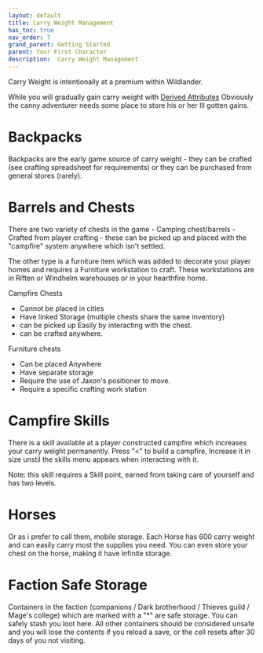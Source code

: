 ```yaml
---
layout: default
title: Carry Weight Management
has_toc: true
nav_order: 7
grand_parent: Getting Started
parent: Your First Character
description:  Carry Weight Management
---
```


Carry Weight is intentionally at a premium within Wildlander. 

While you will gradually gain carry weight with [Derived Attributes](..\6-MechanicsAnaylsis\DA.html) Obviously the canny adventurer needs some place to store his or her Ill gotten gains.

# Backpacks

Backpacks are the early game source of carry weight - they can be crafted (see crafting spreadsheet for requirements) or they can be purchased from general stores (rarely).

# Barrels and Chests

There are two variety of chests in the game - Camping chest/barrels - Crafted from player crafting - these can be picked up and placed with the "campfire" system anywhere which isn't settled.

The other type is a furniture item which was added to decorate your player homes and requires a Furniture workstation to craft. These workstations are in Riften or Windhelm warehouses or in your hearthfire home.

Campfire Chests
* Cannot be placed in cities
* Have linked Storage (multiple chests share the same inventory)
* can be picked up Easily by interacting with the chest.
* can be crafted anywhere.

Furniture chests
* Can be placed Anywhere
* Have separate storage 
* Require the use of Jaxon's positioner to move.
* Require a specific crafting work station


# Campfire Skills

There is a skill available at a player constructed campfire which increases your carry weight permanently. Press "<" to build a campfire, Increase it in size unstil the skills menu appears when interacting with it. 

Note: this skill requires a Skill point, earned from taking care of yourself and has two levels.

# Horses

Or as i prefer to call them, mobile storage. Each Horse has 600 carry weight and can easily carry most the supplies you need. You can even store your chest on the horse, making it have infinite storage.

# Faction Safe Storage

Containers in the faction (companions / Dark brotherhood / Thieves guild / Mage's college) which are marked with a "*" are safe storage. You can safely stash you loot here. All other containers should be considered unsafe and you will lose the contents if you reload a save, or the cell resets after 30 days of you not visiting.

